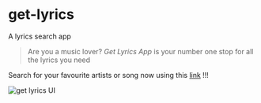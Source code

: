 # get-lyrics
A lyrics search app 

> Are you a music lover?  *Get Lyrics App* is your number one stop for all the lyrics you need

Search for your favourite artists or song now using this [link](https://www.google.com) !!!


<img src="https://github.com/eric-asare/get-lyrics/blob/main/images/GET-LYRICS.png"
     alt="get lyrics UI"
     style="" />
